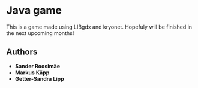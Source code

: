 # Java game

This is a game made using LIBgdx and kryonet. Hopefuly will be finished in the next upcoming months!

## Authors
- **Sander Roosimäe**
- **Markus Käpp**
- **Getter-Sandra Lipp**